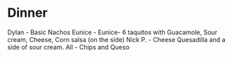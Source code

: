 # Dinner
Dylan - Basic Nachos
Eunice - Eunice- 6 taquitos with Guacamole, Sour cream, Cheese, Corn salsa (on the side)
Nick P. - Cheese Quesadilla and a side of sour cream.
All - Chips and Queso
